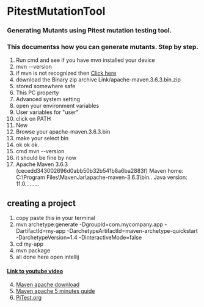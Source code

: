 # PitestMutationTool

### Generating Mutants using Pitest mutation testing tool.
### This documentss how you can generate mutants. Step by step.
1. Run cmd and see if you have mvn installed your device
2. mvn --version
1. if mvn is not recognized then [Click here ](https://maven.apache.org/download.cgi)
1. download the Binary zip archive Link/apache-maven.3.6.3.bin.zip
2. stored somewhere safe
3. This PC property
4. Advanced system setting 
5. open your environment variables
6. User variables for "user"
7. click on PATH
8. New 
9. Browse your apache-maven.3.6.3.bin
1. make your select bin
10. ok ok ok.
11. cmd mvn --version 
12. it should be fine by now
13. Apache Maven 3.6.3 (cecedd343002696d0abb50b32b541b8a6ba2883f)
Maven home: C:\Program Files\MavenJar\apache-maven-3.6.3\bin\..
Java version: 11.0.........

## creating a project
1. copy paste this in your terminal
1. mvn archetype:generate -DgroupId=com.mycompany.app -DartifactId=my-app -DarchetypeArtifactId=maven-archetype-quickstart -DarchetypeVersion=1.4 -DinteractiveMode=false
2. cd my-app
3. mvn package
4. all done here open intellij

#### [Link to youtube video](https://www.youtube.com/watch?v=2fTbTloON3A)


4. [Maven apache download](https://maven.apache.org/download.cgi​)
5. [Maven apache 5 minutes guide](https://maven.apache.org/guides/getti...​)
6. [PiTest.org](https://pitest.org/quickstart/maven/)
